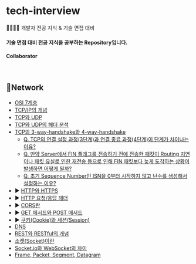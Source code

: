 # tech-interview
👨‍👨‍👧‍👧 개발자 전공 지식 &amp; 기술 면접 대비 

#### 기술 면접 대비 전공 지식을 공부하는 Repository입니다.

#### Collaborator

<br>

## 📌Network

* [OSI 7계층]() 
* [TCP/IP의 개념]()
* [TCP와 UDP]()
* [TCP와 UDP의 헤더 분석]()
* [TCP의 3-way-handshake와 4-way-handshake]()
  * [Q. TCP의 연결 설정 과정(3단계)과 연결 종료 과정(4단계)이 단계가 차이나는 이유?]()
  * [Q. 만약 Server에서 FIN 플래그를 전송하기 전에 전송한 패킷이 Routing 지연이나 패킷 유실로 인한 재전송 등으로 인해 FIN 패킷보다 늦게 도착하는 상황이 발생하면 어떻게 될까?]()
  * [Q. 초기 Sequence Number인 ISN을 0부터 시작하지 않고 난수를 생성해서 설정하는 이유?]()
* :arrow_forward: [HTTP와 HTTPS](./Network/Part2.md#http와-https)
* :arrow_forward: [HTTP 요청/응답 헤더](./Network/Part2.md#http-요청-응답-헤더)
* :arrow_forward: [CORS란](./Network/Part2.md#cors란)
* :arrow_forward: [GET 메서드와 POST 메서드](./Network/Part2.md#get-메서드와-post-메서드)
* :arrow_forward: [쿠키(Cookie)와 세션(Session)](./Network/Part2.md#쿠키와-세션)
* [DNS](./Network/Part3.md#DNS란)
* [REST와 RESTful의 개념](./Network/Part3.md#REST/RESTful)
* [소켓(Socket)이란](./Network/Part3.md#소켓(Socket)이란)
* [Socket.io와 WebSocket의 차이](./Network/Part3.md#Socket.io와WebSocket)
* [Frame, Packet, Segment, Datagram](./Network/Part3.md#Frame,Packet,Segment,Datagram)
